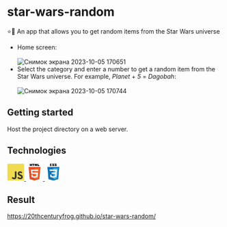 # star-wars-random
⭐🔫 An app that allows you to get random items from the Star Wars universe

- Home screen:<br/><br/>![Снимок экрана 2023-10-05 170651](https://github.com/20thcenturyfrog/star-wars-random/assets/114294885/af9175d8-0cd5-4436-b8bc-04b7c387c975)
- Select the category and enter a number to get a random item from the Star Wars universe. For example, <i>Planet</i> + <i>5</i> = <i>Dagobah</i>:<br/><br/>![Снимок экрана 2023-10-05 170744](https://github.com/20thcenturyfrog/star-wars-random/assets/114294885/8be557f7-07cd-4564-a944-94d22f7ac5ff)

## Getting started

Host the project directory on a web server.

## Technologies

<a href="https://developer.mozilla.org/en-US/docs/Web/JavaScript" target="_blank" rel="noreferrer"> <img src="https://raw.githubusercontent.com/devicons/devicon/master/icons/javascript/javascript-original.svg" alt="javascript" width="40" height="40"/> </a>
<a href="https://www.w3.org/html/" target="_blank" rel="noreferrer"> <img src="https://raw.githubusercontent.com/devicons/devicon/master/icons/html5/html5-original-wordmark.svg" alt="html5" width="40" height="40"/> </a>
<a href="https://www.w3schools.com/css/" target="_blank" rel="noreferrer"> <img src="https://raw.githubusercontent.com/devicons/devicon/master/icons/css3/css3-original-wordmark.svg" alt="css3" width="40" height="40"/> </a>

## Result

https://20thcenturyfrog.github.io/star-wars-random/
